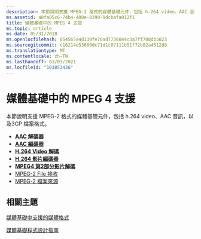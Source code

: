 ```yaml
---
description: 本節說明支援 MPEG-2 格式的媒體基礎元件，包括 h.264 video、AAC 音訊，以及3GP 檔案格式。
ms.assetid: a8fa05c6-74b4-408e-8390-9dcbafa012f1
title: 媒體基礎中的 MPEG 4 支援
ms.topic: article
ms.date: 05/31/2018
ms.openlocfilehash: 054565a4d139fe70ad7736044c3a7ff708db5023
ms.sourcegitcommit: c16214e53680dc71d1c07111b51f72b82a4512d8
ms.translationtype: MT
ms.contentlocale: zh-TW
ms.lasthandoff: 03/03/2021
ms.locfileid: "103853436"
---
```

# <a name="mpeg-4-support-in-media-foundation"></a>媒體基礎中的 MPEG 4 支援

本節說明支援 MPEG-2 格式的媒體基礎元件，包括 h.264 video、AAC 音訊，以及3GP 檔案格式。

-   [**AAC 解碼器**](aac-decoder.md)
-   [**AAC 編碼器**](aac-encoder.md)
-   [**H.264 Video 解碼**](h-264-video-decoder.md)
-   [**H.264 影片編碼器**](h-264-video-encoder.md)
-   [**MPEG4 第2部分影片解碼**](mpeg4part2videodecoder.md)
-   [MPEG-2 File 接收](mpeg-4-file-sink.md)
-   [MPEG-2 檔案來源](mpeg-4-file-source.md)

## <a name="related-topics"></a>相關主題

<dl> <dt>

[媒體基礎中支援的媒體格式](supported-media-formats-in-media-foundation.md)
</dt> <dt>

[媒體基礎程式設計指南](media-foundation-programming-guide.md)
</dt> </dl>

 

 



